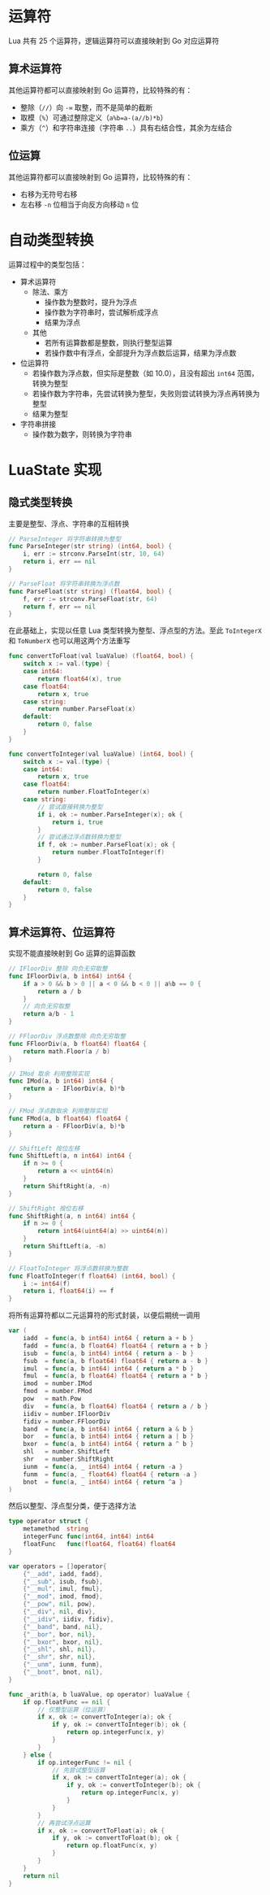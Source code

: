 # 运算符

Lua 共有 25 个运算符，逻辑运算符可以直接映射到 Go 对应运算符
## 算术运算符

其他运算符都可以直接映射到 Go 运算符，比较特殊的有：
- 整除（`//`）向 `-∞` 取整，而不是简单的截断
- 取模（`%`）可通过整除定义（`a%b=a-(a//b)*b`）
- 乘方（`^`）和字符串连接（字符串 `..`）具有右结合性，其余为左结合
## 位运算

其他运算符都可以直接映射到 Go 运算符，比较特殊的有：
- 右移为无符号右移
- 左右移 `-n` 位相当于向反方向移动 `n` 位
# 自动类型转换

运算过程中的类型包括：

- 算术运算符
	- 除法、乘方
		- 操作数为整数时，提升为浮点
		- 操作数为字符串时，尝试解析成浮点
		- 结果为浮点
	- 其他
		- 若所有运算数都是整数，则执行整型运算
		- 若操作数中有浮点，全部提升为浮点数后运算，结果为浮点数
- 位运算符
	- 若操作数为浮点数，但实际是整数（如 10.0），且没有超出 `int64` 范围，转换为整型
	- 若操作数为字符串，先尝试转换为整型，失败则尝试转换为浮点再转换为整型
	- 结果为整型
- 字符串拼接
	- 操作数为数字，则转换为字符串
# LuaState 实现
## 隐式类型转换

主要是整型、浮点、字符串的互相转换

```go title:number/parser.go
// ParseInteger 将字符串转换为整型
func ParseInteger(str string) (int64, bool) {
	i, err := strconv.ParseInt(str, 10, 64)
	return i, err == nil
}

// ParseFloat 将字符串转换为浮点数
func ParseFloat(str string) (float64, bool) {
	f, err := strconv.ParseFloat(str, 64)
	return f, err == nil
}
```

在此基础上，实现以任意 Lua 类型转换为整型、浮点型的方法。至此 `ToIntegerX` 和 `ToNumberX` 也可以用这两个方法重写

```go title:state/lua_value.go
func convertToFloat(val luaValue) (float64, bool) {
	switch x := val.(type) {
	case int64:
		return float64(x), true
	case float64:
		return x, true
	case string:
		return number.ParseFloat(x)
	default:
		return 0, false
	}
}

func convertToInteger(val luaValue) (int64, bool) {
	switch x := val.(type) {
	case int64:
		return x, true
	case float64:
		return number.FloatToInteger(x)
	case string:
		// 尝试直接转换为整型
		if i, ok := number.ParseInteger(x); ok {
			return i, true
		}
		// 尝试通过浮点数转换为整型
		if f, ok := number.ParseFloat(x); ok {
			return number.FloatToInteger(f)
		}

		return 0, false
	default:
		return 0, false
	}
}
```
## 算术运算符、位运算符

实现不能直接映射到 Go 运算的运算函数

```go fold title:number/math.go
// IFloorDiv 整除 向负无穷取整
func IFloorDiv(a, b int64) int64 {
	if a > 0 && b > 0 || a < 0 && b < 0 || a%b == 0 {
		return a / b
	}
	// 向负无穷取整
	return a/b - 1
}

// FFloorDiv 浮点数整除 向负无穷取整
func FFloorDiv(a, b float64) float64 {
	return math.Floor(a / b)
}

// IMod 取余 利用整除实现
func IMod(a, b int64) int64 {
	return a - IFloorDiv(a, b)*b
}

// FMod 浮点数取余 利用整除实现
func FMod(a, b float64) float64 {
	return a - FFloorDiv(a, b)*b
}

// ShiftLeft 按位左移
func ShiftLeft(a, n int64) int64 {
	if n >= 0 {
		return a << uint64(n)
	}
	return ShiftRight(a, -n)
}

// ShiftRight 按位右移
func ShiftRight(a, n int64) int64 {
	if n >= 0 {
		return int64(uint64(a) >> uint64(n))
	}
	return ShiftLeft(a, -n)
}

// FloatToInteger 将浮点数转换为整数
func FloatToInteger(f float64) (int64, bool) {
	i := int64(f)
	return i, float64(i) == f
}
```

将所有运算符都以二元运算符的形式封装，以便后期统一调用

```go title:state/arith.go
var (
	iadd  = func(a, b int64) int64 { return a + b }
	fadd  = func(a, b float64) float64 { return a + b }
	isub  = func(a, b int64) int64 { return a - b }
	fsub  = func(a, b float64) float64 { return a - b }
	imul  = func(a, b int64) int64 { return a * b }
	fmul  = func(a, b float64) float64 { return a * b }
	imod  = number.IMod
	fmod  = number.FMod
	pow   = math.Pow
	div   = func(a, b float64) float64 { return a / b }
	iidiv = number.IFloorDiv
	fidiv = number.FFloorDiv
	band  = func(a, b int64) int64 { return a & b }
	bor   = func(a, b int64) int64 { return a | b }
	bxor  = func(a, b int64) int64 { return a ^ b }
	shl   = number.ShiftLeft
	shr   = number.ShiftRight
	iunm  = func(a, _ int64) int64 { return -a }
	funm  = func(a, _ float64) float64 { return -a }
	bnot  = func(a, _ int64) int64 { return ^a }
)
```

然后以整型、浮点型分类，便于选择方法

```go title:state/api_arith.go
type operator struct {
	metamethod  string
	integerFunc func(int64, int64) int64
	floatFunc   func(float64, float64) float64
}

var operators = []operator{
	{"__add", iadd, fadd},
	{"__sub", isub, fsub},
	{"__mul", imul, fmul},
	{"__mod", imod, fmod},
	{"__pow", nil, pow},
	{"__div", nil, div},
	{"__idiv", iidiv, fidiv},
	{"__band", band, nil},
	{"__bor", bor, nil},
	{"__bxor", bxor, nil},
	{"__shl", shl, nil},
	{"__shr", shr, nil},
	{"__unm", iunm, funm},
	{"__bnot", bnot, nil},
}

func _arith(a, b luaValue, op operator) luaValue {
	if op.floatFunc == nil {
		// 仅整型运算（位运算）
		if x, ok := convertToInteger(a); ok {
			if y, ok := convertToInteger(b); ok {
				return op.integerFunc(x, y)
			}
		}
	} else {
		if op.integerFunc != nil {
			// 先尝试整型运算
			if x, ok := convertToInteger(a); ok {
				if y, ok := convertToInteger(b); ok {
					return op.integerFunc(x, y)
				}
			}
		}
		// 再尝试浮点运算
		if x, ok := convertToFloat(a); ok {
			if y, ok := convertToFloat(b); ok {
				return op.floatFunc(x, y)
			}
		}
	}
	return nil
}
```
